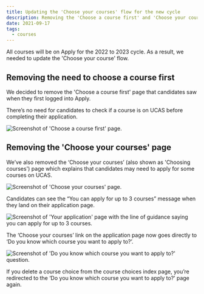 ```yaml
---
title: Updating the 'Choose your courses' flow for the new cycle
description: Removing the 'Choose a course first' and 'Choose your courses' pages.
date: 2021-09-17
tags:
  - courses
---
```


All courses will be on Apply for the 2022 to 2023 cycle. As a result, we needed to update the 'Choose your course' flow.

## Removing the need to choose a course first

We decided to remove the 'Choose a course first' page that candidates saw when they first logged into Apply.

There’s no need for candidates to check if a course is on UCAS before completing their application.

![Screenshot of 'Choose a course first' page.](choose-a-course-first-page.png "Choose a course first")

## Removing the 'Choose your courses' page

We’ve also removed the ‘Choose your courses’ (also shown as 'Choosing courses') page which explains that candidates may need to apply for some courses on UCAS.

![Screenshot of 'Choose your courses' page.](choose-your-courses.png "Choose your courses")

Candidates can see the “You can apply for up to 3 courses” message when they land on their application page.

![Screenshot of 'Your application' page with the line of guidance saying you can apply for up to 3 courses.](your-application.png "Your application")

The ‘Choose your courses’ link on the application page now goes directly to ‘Do you know which course you want to apply to?’.

![Screenshot of 'Do you know which course you want to apply to?' question.](do-you-know-which-course-you-want-to-apply-to.png "Do you know which course you want to apply to?")

If you delete a course choice from the course choices index page, you’re redirected to the ‘Do you know which course you want to apply to?’ page again.
